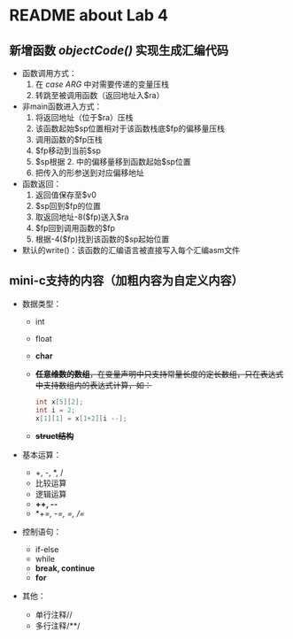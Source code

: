 # README about Lab 4

## 新增函数 *objectCode()* 实现生成汇编代码

* 函数调用方式：
    1. 在 *case ARG* 中对需要传递的变量压栈
    2. 转跳至被调用函数（返回地址入$ra）
* 非main函数进入方式：
    1. 将返回地址（位于\$ra）压栈
    2. 该函数起始\$sp位置相对于该函数栈底\$fp的偏移量压栈
    3. 调用函数的\$fp压栈
    4. \$fp移动到当前\$sp
    5. \$sp根据 2. 中的偏移量移到函数起始\$sp位置
    6. 把传入的形参送到对应偏移地址
* 函数返回：
    1. 返回值保存至\$v0
    2. \$sp回到\$fp的位置
    3. 取返回地址-8(\$fp)送入\$ra
    4. \$fp回到调用函数的\$fp
    5. 根据-4(\$fp)找到该函数的$sp起始位置
* 默认的write()：该函数的汇编语言被直接写入每个汇编asm文件

## mini-c支持的内容（加粗内容为自定义内容）

* 数据类型：
  
    * int
    
    * float
    
    * **char**
    
    * ~~**任意维数的数组**，在变量声明中只支持常量长度的定长数组，只在表达式中支持数组内的表达式计算，如：~~
    
        ```c
        int x[5][2];
        int i = 2;
        x[1][1] = x[1+2][i --];
        ```
    
    * ~~**struct结构**~~
    
* 基本运算：
    * +, -, *, /
    * 比较运算
    * 逻辑运算
    * **++, --**
    * **+=, -=, *=, /=**
    
* 控制语句：
    * if-else
    * while
    * **break, continue**
    * **for**
    
* 其他：
    * 单行注释//
    * 多行注释/**/